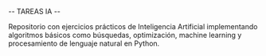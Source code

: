 -- TAREAS IA --

Repositorio con ejercicios prácticos de Inteligencia Artificial implementando algoritmos básicos como búsquedas, optimización, machine learning y procesamiento de lenguaje natural en Python.
